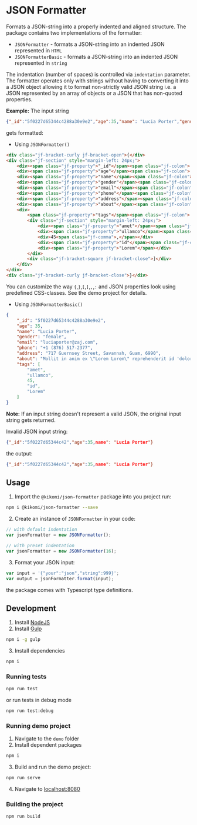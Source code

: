# JSON Formatter
Formats a JSON-string into a properly indented and aligned structure. The package contains two implementations of the formatter:
- `JSONFormatter` - formats a JSON-string into an indented JSON represented in `HTML`
- `JSONFormatterBasic` - formats a JSON-string into an indented JSON represented in `string`

The indentation (number of spaces) is controlled via `indentation` parameter. The formatter operates only with strings without having to converting it into a JSON object allowing it to format non-strictly valid JSON string i.e. a JSON represented by an array of objects or a JSON that has non-quoted properties.

**Example:**
The input string 
```json
{"_id":"5f0227d65344c4288a30e9e2","age":35,"name": "Lucia Porter","gender":"female","email":"luciaporter@zaj.com","phone":"+1 (876) 517-2377","address":"717 Guernsey Street, Savannah, Guam, 6990","about": "Mollit in anim ex \"Lorem Lorem\" reprehenderit id 'dolore' irure qui.","tags":["amet","ullamco",45,"id","Lorem"]}
```
gets formatted:

- Using `JSONFormatter()`

```html
<div class="jf-bracket-curly jf-bracket-open">{</div>
<div class="jf-section" style="margin-left: 24px;">
    <div><span class="jf-property">"_id"</span><span class="jf-colon">:</span>&nbsp;<span class="jf-property">"5f0227d65344c4288a30e9e2"</span><span class="jf-comma">,</span></div>
    <div><span class="jf-property">"age"</span><span class="jf-colon">:</span>&nbsp;35<span class="jf-comma">,</span></div>
    <div><span class="jf-property">"name"</span><span class="jf-colon">:</span>&nbsp;<span class="jf-property">"Lucia Porter"</span><span class="jf-comma">,</span></div>
    <div><span class="jf-property">"gender"</span><span class="jf-colon">:</span>&nbsp;<span class="jf-property">"female"</span><span class="jf-comma">,</span></div>
    <div><span class="jf-property">"email"</span><span class="jf-colon">:</span>&nbsp;<span class="jf-property">"luciaporter@zaj.com"</span><span class="jf-comma">,</span></div>
    <div><span class="jf-property">"phone"</span><span class="jf-colon">:</span>&nbsp;<span class="jf-property">"+1 (876) 517-2377"</span><span class="jf-comma">,</span></div>
    <div><span class="jf-property">"address"</span><span class="jf-colon">:</span>&nbsp;<span class="jf-property">"717 Guernsey Street, Savannah, Guam, 6990"</span><span class="jf-comma">,</span></div>
    <div><span class="jf-property">"about"</span><span class="jf-colon">:</span>&nbsp;<span class="jf-property">"Mollit in anim ex \"Lorem Lorem\" reprehenderit id \'dolore\' irure qui."</span><span class="jf-comma">,</span></div>
    <div>
        <span class="jf-property">"tags"</span><span class="jf-colon">:</span>&nbsp;<span class="jf-bracket-square jf-bracket-open">[</span>
        <div class="jf-section" style="margin-left: 24px;">
            <div><span class="jf-property">"amet"</span><span class="jf-comma">,</span></div>
            <div><span class="jf-property">"ullamco"</span><span class="jf-comma">,</span></div>
            <div>45<span class="jf-comma">,</span></div>
            <div><span class="jf-property">"id"</span><span class="jf-comma">,</span></div>
            <div><span class="jf-property">"Lorem"</span></div>
        </div>
        <div class="jf-bracket-square jf-bracket-close">]</div>
    </div>
</div>
<div class="jf-bracket-curly jf-bracket-close">}</div>
```
You can customize the way `{`,`}`,`[`,`]`,`,`,`:` and JSON properties look using predefined CSS-classes. See the demo project for details.

- Using `JSONFormatterBasic()`

```json
{
    "_id": "5f0227d65344c4288a30e9e2",
    "age": 35,
    "name": "Lucia Porter",
    "gender": "female",
    "email": "luciaporter@zaj.com",
    "phone": "+1 (876) 517-2377",
    "address": "717 Guernsey Street, Savannah, Guam, 6990",
    "about": "Mollit in anim ex \"Lorem Lorem\" reprehenderit id 'dolore' irure qui.",
    "tags": [
        "amet",
        "ullamco",
        45,
        "id",
        "Lorem"
    ]
}
```


**Note:** If an input string doesn't represent a valid JSON, the original input string gets returned.

Invalid JSON input string:
```json
{"_id":"5f0227d65344c42","age":35,name": "Lucia Porter"}
```
the output:
```json
{"_id":"5f0227d65344c42","age":35,name": "Lucia Porter"}
```

## Usage
1. Import the `@kikomi/json-formatter` package into you project run:
```bash
npm i @kikomi/json-formatter --save
```
2. Create an instance of `JSONFormatter` in your code:
```javascript
// with default indentation
var jsonFormatter = new JSONFormatter();

// with preset indentation
var jsonFormatter = new JSONFormatter(16);
```

3. Format your JSON input:
```javascript
var input = '{"your":"json","string":999}';
var output = jsonFormatter.format(input);
```
the package comes with Typescript type definitions.

## Development
1. Install [NodeJS](https://nodejs.org/)
2. Install [Gulp](https://gulpjs.com/docs/en/getting-started/quick-start)
```bash
npm i -g gulp
```
3. Install dependencies
```bash
npm i
```

### Running tests
```bash
npm run test
```
or run tests in debug mode
```bash
npm run test:debug
```

### Running demo project
1. Navigate to the `demo` folder
2. Install dependent packages
```bash
npm i
```
3. Build and run the demo project:
```bash
npm run serve
```
4. Navigate to [localhost:8080](http://localhost:8080)

### Building the project
```bash
npm run build
```